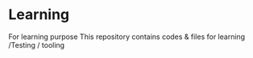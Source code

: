 # Learning
For learning purpose 
This repository  contains codes & files for learning /Testing / tooling 
